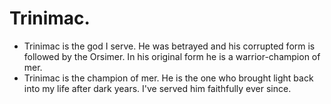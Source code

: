 # Trinimac.

- Trinimac is the god I serve. He was betrayed and his corrupted form is followed by the Orsimer. In his original form he is a warrior-champion of mer.
- Trinimac is the champion of mer. He is the one who brought light back into my life after dark years. I've served him faithfully ever since.
